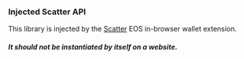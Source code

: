 ### Injected Scatter API

This library is injected by the [Scatter](https://github.com/nsjames/Scatter) EOS in-browser wallet extension. 



#### *It should not be instantiated by itself on a website.* 